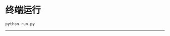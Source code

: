 # 终端运行

```shell
python run.py
```
*************************************************************************************************************************************************************************************************************************************************************************************************************************************************************************************************************************************************************************************************************************************************************************************************************************************************************************************************************************************************************************